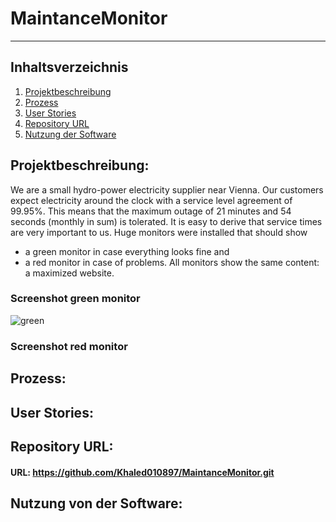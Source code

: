 # MaintanceMonitor
***
## Inhaltsverzeichnis
1. [Projektbeschreibung](#Projektbeschreibung)
2. [Prozess](#Prozess)
3. [User Stories](#UserStories)
4. [Repository URL](#RepositoryURL)
5. [Nutzung der Software](#NutzungDerSoftware)

## Projektbeschreibung:
We are a small hydro-power electricity supplier near Vienna. Our customers expect electricity 
around the clock with a service level agreement of 99.95%. This means that the maximum 
outage of 21 minutes and 54 seconds (monthly in sum) is tolerated. It is easy to derive that 
service times are very important to us. Huge monitors were installed that should show

* a green monitor in case everything looks fine and
* a red monitor in case of problems.
All monitors show the same content: a maximized website.

### Screenshot green monitor
![green](https://user-images.githubusercontent.com/31740404/203803493-00285254-dcb4-4ff8-94a2-b30f4815d814.png)

### Screenshot red monitor

## Prozess:


## User Stories:


## Repository URL:

#### URL: https://github.com/Khaled010897/MaintanceMonitor.git


## Nutzung von der Software:


